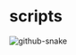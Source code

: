 # scripts

<picture>
  <source media="(prefers-color-scheme: dark)" srcset="https://raw.githubusercontent.com/Feyrr/scripts/snake-dark.svg" />
  <source media="(prefers-color-scheme: light)" srcset="https://raw.githubusercontent.com/Feyrr/scripts/snake.svg" />
  <img alt="github-snake" src="https://raw.githubusercontent.com/Feyrr/scripts/snake.svg" />
</picture>
